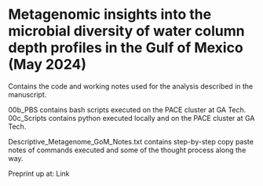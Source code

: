 # Metagenomic insights into the microbial diversity of water column depth profiles in the Gulf of Mexico (May 2024)

Contains the code and working notes used for the analysis described in the manuscript.

00b_PBS contains bash scripts executed on the PACE cluster at GA Tech.
00c_Scripts contains python executed locally and on the PACE cluster at GA Tech.

Descriptive_Metagenome_GoM_Notes.txt contains step-by-step copy paste notes of commands executed and some of the thought process along the way.

Preprint up at: Link

